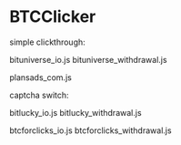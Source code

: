 ﻿# BTCClicker
simple clickthrough:

bituniverse_io.js
bituniverse_withdrawal.js

plansads_com.js


captcha switch:

bitlucky_io.js
bitlucky_withdrawal.js

btcforclicks_io.js
btcforclicks_withdrawal.js
